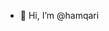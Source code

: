- 👋 Hi, I’m @hamqari


<!---
hamqari/hamqari is a ✨ special ✨ repository because its `README.md` (this file) appears on your GitHub profile.
You can click the Preview link to take a look at your changes.
--->
